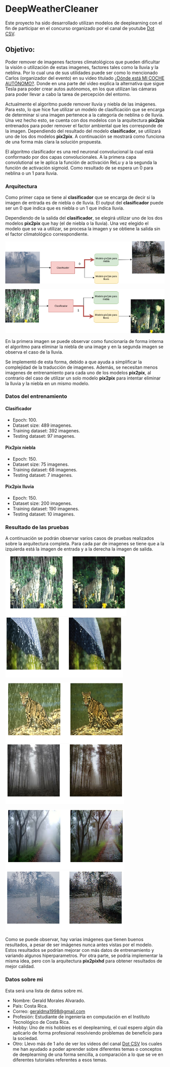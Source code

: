 # DeepWeatherCleaner

Este proyecto ha sido desarrollado utilizan modelos de deeplearning con el fin de participar en el concurso organizado por el canal de youtube [Dot CSV](https://www.youtube.com/channel/UCy5znSnfMsDwaLlROnZ7Qbg).

## Objetivo:

Poder remover de imagenes factores climatológicos que pueden dificultar la visión o utilización de estas imagenes, factores tales como la lluvia y la neblina. Por lo cual una de sus utilidades puede ser como lo mencionado Carlos (organizador del evento) en su video titulado [¿Dónde está MI COCHE AUTÓNOMO?](https://www.youtube.com/watch?v=QaZKKYEvT7s). Donde en una parte del video explica la alternativa que sigue Tesla para poder crear autos autónomos, en los que utilizan las cámaras para poder llevar a cabo la tarea de percepción del entorno.

Actualmente el algoritmo puede remover lluvia y niebla de las imágenes. Para esto, lo que hice fue utilizar un modelo de clasificación que se encarga de determinar si una imagen pertenece a la categoría de neblina o de lluvia. Una vez hecho esto, se cuenta con dos modelos con la arquitectura **pix2pix** entrenados para poder remover el factor ambiental que les corresponde de la imagen. Dependiendo del resultado del modelo **clasificador**, se utilizará uno de los dos modelos **pix2pix**. A continuación se mostrará como funciona de una forma más clara la solución propuesta.

El algoritmo clasificador es una red neuronal convolucional la cual está conformado por dos capas convolucionales. A la primera capa convolutional se le aplica la función de activación ReLu y a la segunda la función de activación sigmoid. Como resultado de se espera un 0 para neblina o un 1 para lluvia.

### Arquitectura

Como primer capa se tiene al **clasificador** que se encarga de decir si la imagen de entrada es de niebla o de lluvia. El output del **clasificador** puede ser un 0 que indica que es niebla o un 1 que indica lluvia.

Dependiendo de la salida del **clasificador**, se elegirá utilizar uno de los dos modelos **pix2pix** que hay (el de niebla o la lluvia). Una vez elegido el modelo que se va a utilizar, se procesa la imagen y se obtiene la salida sin el factor climatológico correspondiente.

![Arquitectura caso niebla](assets/arquitectura1.png)

![Arquitectura caso lluvia](assets/arquitectura2.png)

En la primera imagen se puede observar como funcionaría de forma interna el algoritmo para eliminar la niebla de una image y en la segunda imagen se observa el caso de la lluvia.

Se implementó de esta forma, debido a que ayuda a simplificar la complejidad de la traducción de imagenes. Además, se necesitan menos imagenes de entrenamiento para cada uno de los modelos **pix2pix**, al contrario del caso de utilizar un solo modelo **pix2pix** para intentar eliminar la lluvia y la niebla en un mismo modelo.

### Datos del entrenamiento

#### Clasificador

- Epoch: 100.
- Dataset size: 489 imagenes.
- Training dataset: 392 imagenes.
- Testing dataset: 97 imagenes.

#### Pix2pix niebla

- Epoch: 150.
- Dataset size: 75 imagenes.
- Training dataset: 68 imagenes.
- Testing dataset: 7 imagenes.

#### Pix2pix lluvia

- Epoch: 150.
- Dataset size: 200 imagenes.
- Training dataset: 190 imagenes.
- Testing dataset: 10 imagenes.

### Resultado de las pruebas

A continuación se podrán observar varios casos de pruebas realizados sobre la arquitectura completa. Para cada par de imagenes se tiene que a la izquierda está la imagen de entrada y a la derecha la imagen de salida.

![Caso 1 lluvia](assets/image1.png) ![Caso 2 lluvia](assets/image2.png)

![Caso 3 lluvia](assets/image3.png) ![Caso 4 niebla](assets/image4.png)

![Caso 5 niebla](assets/image5.png) ![Caso 6 niebla](assets/image6.png)

Como se puede observar, hay varias imágenes que tienen buenos resultados, a pesar de ser imágenes nunca antes vistas por el modelo. Estos resultados se podrían mejorar con más datos de entrenamiento y variando algunos hiperparametros. Por otra parte, se podría implementar la misma idea, pero con la arquitectura **pix2pixhd** para obtener resultados de mejor calidad.

### Datos sobre mi

Esta será una lista de datos sobre mi.
- Nombre: Gerald Morales Alvarado.
- País: Costa Rica.
- Correo: geraldma1998@gmail.com
- Profesión: Estudiante de ingeniería en computación en el Instituto Tecnológico de Costa Rica.
- Hobby: Uno de mis hobbies es el deeplearning, el cual espero algún día aplicarlo de forma profesional resolviendo problemas de beneficio para la sociedad.
- Otro: Llevo más de 1 año de ver los videos del canal [Dot CSV](https://www.youtube.com/channel/UCy5znSnfMsDwaLlROnZ7Qbg) los cuales me han ayudado a poder aprender sobre diferentes temas o conceptos de deeplearning de una forma sencilla, a comparación a lo que se ve en diferentes tutoriales referentes a esos temas.
